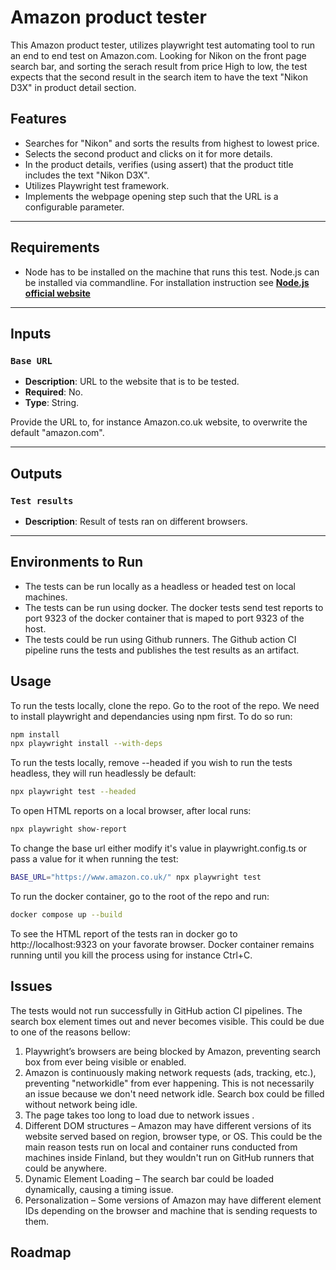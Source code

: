 # Amazon product tester
This Amazon product tester, utilizes playwright test automating tool to run an end to end test on Amazon.com. Looking for Nikon on the front page search bar,
and sorting the serach result from price High to low, the test expects that the second result in the search item to have the text "Nikon D3X" in product detail section.

## **Features**

- Searches for "Nikon" and sorts the results from highest to lowest price.
- Selects the second product and clicks on it for more details.
- In the product details, verifies (using assert) that the product title includes the text "Nikon D3X".
- Utilizes Playwright test framework.
- Implements the webpage opening step such that the URL is a configurable parameter.


---

## **Requirements**

- Node has to be installed on the machine that runs this test. Node.js can be installed via commandline. For installation instruction see [**Node.js official website**](https://nodejs.org/en/download)


---

## **Inputs**

### **`Base URL`**
- **Description**: URL to the website that is to be tested.  
- **Required**: No.  
- **Type**: String.

Provide the URL to, for instance Amazon.co.uk website, to overwrite the default "amazon.com".

---

## **Outputs**

### **`Test results`**
- **Description**: Result of tests ran on different browsers.

---

## **Environments to Run**

- The tests can be run locally as a headless or headed test on local machines. 
- The tests can be run using docker. The docker tests send test reports to port 9323 of the docker container that is maped to port 9323 of the host. 
- The tests could be run using Github runners. The Github action CI pipeline runs the tests and publishes the test results as an artifact.


## **Usage**

To run the tests locally, clone the repo. Go to the root of the repo. We need to install playwright and dependancies using npm first. To do so run:

```bash
npm install
npx playwright install --with-deps
```

To run the tests locally, remove --headed if you wish to run the tests headless, they will run headlessly be default:

```bash
npx playwright test --headed
```

To open HTML reports on a local browser, after local runs:

```bash
npx playwright show-report
```

To change the base url either modify it's value in playwright.config.ts or pass a value for it when running the test:

```bash
BASE_URL="https://www.amazon.co.uk/" npx playwright test
```

To run the docker container, go to the root of the repo and run:

```bash
docker compose up --build
```
To see the HTML report of the tests ran in docker go to http://localhost:9323 on your favorate browser. Docker container remains running until you kill the process using for instance Ctrl+C.

## **Issues**
The tests would not run successfully in GitHub action CI pipelines. The search box element times out and never becomes visible. This could be due to one of the reasons bellow:

1. Playwright’s browsers are being blocked by Amazon, preventing search box from ever being visible or enabled.
2. Amazon is continuously making network requests (ads, tracking, etc.), preventing "networkidle" from ever happening. This is not necessarily an issue because we don't need network idle. Search box could be filled without network being idle. 
3. The page takes too long to load due to network issues .
4. Different DOM structures – Amazon may have different versions of its website served based on region, browser type, or OS. This could be the main reason tests run on local and container runs conducted from machines inside Finland, but they wouldn't run on GitHub runners that could be anywhere.
5. Dynamic Element Loading – The search bar could be loaded dynamically, causing a timing issue.
6. Personalization – Some versions of Amazon may have different element IDs depending on the browser and machine that is sending requests to them.

## **Roadmap**

